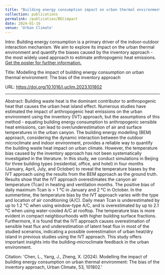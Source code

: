 ```yaml
---
title: "Building energy consumption impact on urban thermal environment"
collection: publications
permalink: /publication/BECimpact
date: 2024-01-16
venue: 'Urban Climate'
---
```


Intro:  Building energy consumption is a primary driver of the indoor-outdoor interaction mechanism. We aim to explore its impact on the urban thermal environment and quantify the biases caused by the inventory approach - the most widely used approach to estimate anthropogenic heat emissions. [Get the poster for further information.](http://chenlt326.github.io/files/Poster_LC.pdf)

Title: 
Modelling the impact of building energy consumption on urban thermal environment: The bias of the inventory approach

URL: 
https://doi.org/10.1016/j.uclim.2023.101802

<hr>

Abstract:
Building waste heat is the dominant contributor to anthropogenic heat that causes the urban heat island effect. Numerous studies have estimated the impact of anthropogenic heat emissions on the urban environment using the inventory (IVT) approach, but the assumptions of this method - equating building energy consumption to anthropogenic sensible heat emissions, can lead to over/underestimation of air and surface temperatures in the urban canyon. The building energy modelling (BEM) approach, considering the dynamic interaction between the outdoor microclimate and indoor environment, provides a reliable way to quantify the building waste heat impact on urban climate. However, the temperature bias caused by the inventory approach has not been systematically investigated in the literature. In this study, we conduct simulations in Beijing for three building types (residential, office, and hotel) in four months (January, April, July, and October) to reveal the temperature biases by the IVT approach using the results from the BEM approach as the ground truth. Results show that the IVT approach overestimates the canyon air temperature (Tcan) in heating and ventilation months. The positive bias of daily maximum Tcan is > 1 °С in January and 2 °С in October. In the summertime, the temperature bias by the IVT approach varies with the type and location of air conditioning (A/C). Daily mean Tcan is underestimated by up to 1.2 °С when using window-type A/C, and is overestimated by up to 2.1 °С when using water-cooled A/C at rooftop. The temperature bias is more evident in compact neighbourhoods with higher building surface fractions. Furthermore, it is found that the IVT approach causes overestimation of sensible heat flux and underestimation of latent heat flux in most of the studied scenarios, indicating a possible overestimation of urban heat/dry island in previous studies using the IVT approach. This study offers important insights into the building-microclimate feedback in the urban environment.   

Citation: 'Chen, L., Yang, J., Zheng, X. (2024). Modelling the impact of building energy consumption on urban thermal environment: The bias of the inventory approach, Urban Climate, 53, 101802.'




